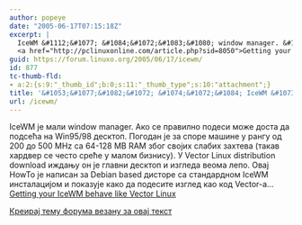 ```yaml
---
author: popeye
date: "2005-06-17T07:15:18Z"
excerpt: |
  IceWM &#1112;&#1077; &#1084;&#1072;&#1083;&#1080; window manager. &#1040;&#1082;&#1086; &#1089;&#1077; &#1087;&#1088;&#1072;&#1074;&#1080;&#1083;&#1085;&#1086; &#1087;&#1086;&#1076;&#1077;&#1089;&#1080; &#1084;&#1086;&#1078;&#1077; &#1076;&#1086;&#1089;&#1090;&#1072; &#1076;&#1072; &#1087;&#1086;&#1076;&#1089;&#1077;&#1115;&#1072; &#1085;&#1072;  Win95/98 &#1076;&#1077;&#1089;&#1082;&#1090;&#1086;&#1087;. &#1055;&#1086;&#1075;&#1086;&#1076;&#1072;&#1085; &#1112;&#1077; &#1079;&#1072; &#1089;&#1087;&#1086;&#1088;&#1077; &#1084;&#1072;&#1096;&#1080;&#1085;&#1077; &#1091; &#1088;&#1072;&#1085;&#1075;&#1091; &#1086;&#1076;  200 &#1076;&#1086; 500 MHz &#1089;&#1072;  64-128 MB RAM &#1079;&#1073;&#1086;&#1075; &#1089;&#1074;&#1086;&#1112;&#1080;&#1093; &#1089;&#1083;&#1072;&#1073;&#1080;&#1093; &#1079;&#1072;&#1093;&#1090;&#1077;&#1074;&#1072; (&#1090;&#1072;&#1082;&#1072;&#1074; &#1093;&#1072;&#1088;&#1076;&#1074;&#1077;&#1088; &#1089;&#1077; &#1095;&#1077;&#1089;&#1090;&#1086; &#1089;&#1088;&#1077;&#1115;&#1077; &#1091; &#1084;&#1072;&#1083;&#1086;&#1084; &#1073;&#1080;&#1079;&#1085;&#1080;&#1089;&#1091;). &#1059; Vector Linux distribution download &#1080;&#1078;&#1076;&#1072;&#1114;&#1091; &#1086;&#1085; &#1112;&#1077; &#1075;&#1083;&#1072;&#1074;&#1085;&#1080; &#1076;&#1077;&#1089;&#1082;&#1090;&#1086;&#1087; &#1080; &#1080;&#1079;&#1075;&#1083;&#1077;&#1076;&#1072; &#1074;&#1077;&#1086;&#1084;&#1072; &#1083;&#1077;&#1087;&#1086;. &#1054;&#1074;&#1072;&#1112;  HowTo &#1112;&#1077; &#1085;&#1072;&#1087;&#1080;&#1089;&#1072;&#1085; &#1079;&#1072; Debian based &#1076;&#1080;&#1089;&#1090;&#1086;&#1088;&#1077; &#1089;&#1072; &#1089;&#1090;&#1072;&#1085;&#1076;&#1072;&#1088;&#1076;&#1085;&#1086;&#1084;  IceWM &#1080;&#1085;&#1089;&#1090;&#1072;&#1083;&#1072;&#1094;&#1080;&#1112;&#1086;&#1084; &#1080; &#1087;&#1086;&#1082;&#1072;&#1079;&#1091;&#1112;&#1077; &#1082;&#1072;&#1082;&#1086; &#1076;&#1072; &#1087;&#1086;&#1076;&#1077;&#1089;&#1080;&#1090;&#1077; &#1080;&#1079;&#1075;&#1083;&#1077;&#1076; &#1082;&#1072;&#1086; &#1082;&#1086;&#1076;  Vector-&#1072;...<br />
  <a href="http://pclinuxonline.com/article.php?sid=8050">Getting your IceWM behave like Vector Linux</a>
guid: https://forum.linuxo.org/2005/06/17/icewm/
id: 877
tc-thumb-fld:
- a:2:{s:9:"_thumb_id";b:0;s:11:"_thumb_type";s:10:"attachment";}
title: '&#1053;&#1077;&#1082;&#1072; &#1074;&#1072;&#1084; IceWM &#1073;&#1091;&#1076;&#038;#'
url: /icewm/
---
```

IceWM &#1112;&#1077; &#1084;&#1072;&#1083;&#1080; window manager. &#1040;&#1082;&#1086; &#1089;&#1077; &#1087;&#1088;&#1072;&#1074;&#1080;&#1083;&#1085;&#1086; &#1087;&#1086;&#1076;&#1077;&#1089;&#1080; &#1084;&#1086;&#1078;&#1077; &#1076;&#1086;&#1089;&#1090;&#1072; &#1076;&#1072; &#1087;&#1086;&#1076;&#1089;&#1077;&#1115;&#1072; &#1085;&#1072; Win95/98 &#1076;&#1077;&#1089;&#1082;&#1090;&#1086;&#1087;. &#1055;&#1086;&#1075;&#1086;&#1076;&#1072;&#1085; &#1112;&#1077; &#1079;&#1072; &#1089;&#1087;&#1086;&#1088;&#1077; &#1084;&#1072;&#1096;&#1080;&#1085;&#1077; &#1091; &#1088;&#1072;&#1085;&#1075;&#1091; &#1086;&#1076; 200 &#1076;&#1086; 500 MHz &#1089;&#1072; 64-128 MB RAM &#1079;&#1073;&#1086;&#1075; &#1089;&#1074;&#1086;&#1112;&#1080;&#1093; &#1089;&#1083;&#1072;&#1073;&#1080;&#1093; &#1079;&#1072;&#1093;&#1090;&#1077;&#1074;&#1072; (&#1090;&#1072;&#1082;&#1072;&#1074; &#1093;&#1072;&#1088;&#1076;&#1074;&#1077;&#1088; &#1089;&#1077; &#1095;&#1077;&#1089;&#1090;&#1086; &#1089;&#1088;&#1077;&#1115;&#1077; &#1091; &#1084;&#1072;&#1083;&#1086;&#1084; &#1073;&#1080;&#1079;&#1085;&#1080;&#1089;&#1091;). &#1059; Vector Linux distribution download &#1080;&#1078;&#1076;&#1072;&#1114;&#1091; &#1086;&#1085; &#1112;&#1077; &#1075;&#1083;&#1072;&#1074;&#1085;&#1080; &#1076;&#1077;&#1089;&#1082;&#1090;&#1086;&#1087; &#1080; &#1080;&#1079;&#1075;&#1083;&#1077;&#1076;&#1072; &#1074;&#1077;&#1086;&#1084;&#1072; &#1083;&#1077;&#1087;&#1086;. &#1054;&#1074;&#1072;&#1112; HowTo &#1112;&#1077; &#1085;&#1072;&#1087;&#1080;&#1089;&#1072;&#1085; &#1079;&#1072; Debian based &#1076;&#1080;&#1089;&#1090;&#1086;&#1088;&#1077; &#1089;&#1072; &#1089;&#1090;&#1072;&#1085;&#1076;&#1072;&#1088;&#1076;&#1085;&#1086;&#1084; IceWM &#1080;&#1085;&#1089;&#1090;&#1072;&#1083;&#1072;&#1094;&#1080;&#1112;&#1086;&#1084; &#1080; &#1087;&#1086;&#1082;&#1072;&#1079;&#1091;&#1112;&#1077; &#1082;&#1072;&#1082;&#1086; &#1076;&#1072; &#1087;&#1086;&#1076;&#1077;&#1089;&#1080;&#1090;&#1077; &#1080;&#1079;&#1075;&#1083;&#1077;&#1076; &#1082;&#1072;&#1086; &#1082;&#1086;&#1076; Vector-&#1072;&#8230;  
[Getting your IceWM behave like Vector Linux](http://pclinuxonline.com/article.php?sid=8050)<!--break-->

[Креирај тему форума везану за овај текст](https://linuxo.org/nova-tema-na-forumu/?se_pid=877)